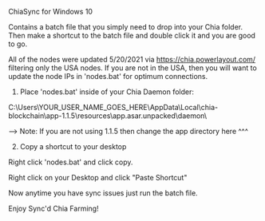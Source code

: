 ChiaSync for Windows 10 

Contains a batch file that you simply need to drop into your Chia folder.  Then make a shortcut to the batch file and double click it and you are good to go. 

All of the nodes were updated 5/20/2021 via https://chia.powerlayout.com/ filtering only the USA nodes.  If you are not in the USA, then you will want to update the node IPs in 'nodes.bat' for optimum connections. 

1) Place 'nodes.bat' inside of your Chia Daemon folder:

C:\Users\YOUR_USER_NAME_GOES_HERE\AppData\Local\chia-blockchain\app-1.1.5\resources\app.asar.unpacked\daemon\
      
-->  Note:  If you are not using 1.1.5 then change the app directory here ^^^

2) Copy a shortcut to your desktop 

Right click 'nodes.bat' and click copy.

Right click on your Desktop and click "Paste Shortcut"

Now anytime you have sync issues just run the batch file.

Enjoy Sync'd Chia Farming!
